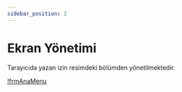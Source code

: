 ```yaml
---
sidebar_position: 2
---
```

# Ekran Yönetimi

Tarayıcıda yazan izin resimdeki bölümden yönetilmektedir.

[!frmAnaMenu](.Geliştirici/assets/frmAnaMenu.png)
